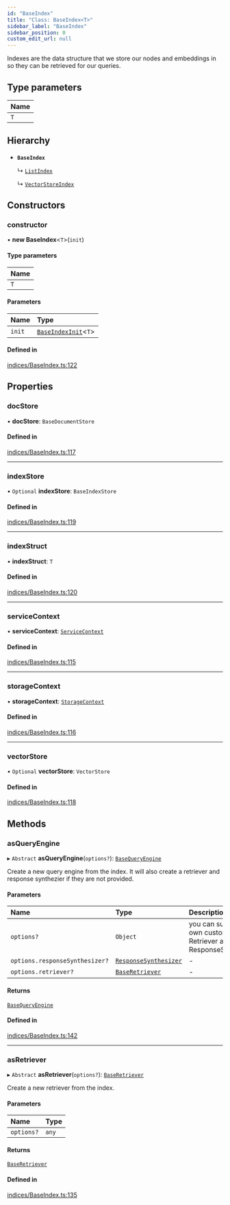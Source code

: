 ```yaml
---
id: "BaseIndex"
title: "Class: BaseIndex<T>"
sidebar_label: "BaseIndex"
sidebar_position: 0
custom_edit_url: null
---
```


Indexes are the data structure that we store our nodes and embeddings in so
they can be retrieved for our queries.

## Type parameters

| Name |
| :------ |
| `T` |

## Hierarchy

- **`BaseIndex`**

  ↳ [`ListIndex`](ListIndex.md)

  ↳ [`VectorStoreIndex`](VectorStoreIndex.md)

## Constructors

### constructor

• **new BaseIndex**<`T`\>(`init`)

#### Type parameters

| Name |
| :------ |
| `T` |

#### Parameters

| Name | Type |
| :------ | :------ |
| `init` | [`BaseIndexInit`](../interfaces/BaseIndexInit.md)<`T`\> |

#### Defined in

[indices/BaseIndex.ts:122](https://github.com/run-llama/LlamaIndexTS/blob/main/packages/core/src/indices/BaseIndex.ts#L122)

## Properties

### docStore

• **docStore**: `BaseDocumentStore`

#### Defined in

[indices/BaseIndex.ts:117](https://github.com/run-llama/LlamaIndexTS/blob/main/packages/core/src/indices/BaseIndex.ts#L117)

___

### indexStore

• `Optional` **indexStore**: `BaseIndexStore`

#### Defined in

[indices/BaseIndex.ts:119](https://github.com/run-llama/LlamaIndexTS/blob/main/packages/core/src/indices/BaseIndex.ts#L119)

___

### indexStruct

• **indexStruct**: `T`

#### Defined in

[indices/BaseIndex.ts:120](https://github.com/run-llama/LlamaIndexTS/blob/main/packages/core/src/indices/BaseIndex.ts#L120)

___

### serviceContext

• **serviceContext**: [`ServiceContext`](../interfaces/ServiceContext.md)

#### Defined in

[indices/BaseIndex.ts:115](https://github.com/run-llama/LlamaIndexTS/blob/main/packages/core/src/indices/BaseIndex.ts#L115)

___

### storageContext

• **storageContext**: [`StorageContext`](../interfaces/StorageContext.md)

#### Defined in

[indices/BaseIndex.ts:116](https://github.com/run-llama/LlamaIndexTS/blob/main/packages/core/src/indices/BaseIndex.ts#L116)

___

### vectorStore

• `Optional` **vectorStore**: `VectorStore`

#### Defined in

[indices/BaseIndex.ts:118](https://github.com/run-llama/LlamaIndexTS/blob/main/packages/core/src/indices/BaseIndex.ts#L118)

## Methods

### asQueryEngine

▸ `Abstract` **asQueryEngine**(`options?`): [`BaseQueryEngine`](../interfaces/BaseQueryEngine.md)

Create a new query engine from the index. It will also create a retriever
and response synthezier if they are not provided.

#### Parameters

| Name | Type | Description |
| :------ | :------ | :------ |
| `options?` | `Object` | you can supply your own custom Retriever and ResponseSynthesizer |
| `options.responseSynthesizer?` | [`ResponseSynthesizer`](ResponseSynthesizer.md) | - |
| `options.retriever?` | [`BaseRetriever`](../interfaces/BaseRetriever.md) | - |

#### Returns

[`BaseQueryEngine`](../interfaces/BaseQueryEngine.md)

#### Defined in

[indices/BaseIndex.ts:142](https://github.com/run-llama/LlamaIndexTS/blob/main/packages/core/src/indices/BaseIndex.ts#L142)

___

### asRetriever

▸ `Abstract` **asRetriever**(`options?`): [`BaseRetriever`](../interfaces/BaseRetriever.md)

Create a new retriever from the index.

#### Parameters

| Name | Type |
| :------ | :------ |
| `options?` | `any` |

#### Returns

[`BaseRetriever`](../interfaces/BaseRetriever.md)

#### Defined in

[indices/BaseIndex.ts:135](https://github.com/run-llama/LlamaIndexTS/blob/main/packages/core/src/indices/BaseIndex.ts#L135)
